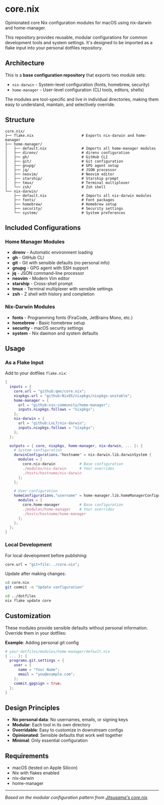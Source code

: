 # core.nix

Opinionated core Nix configuration modules for macOS using nix-darwin and home-manager.

This repository provides reusable, modular configurations for common development tools and system settings. It's designed to be imported as a flake input into your personal dotfiles repository.

## Architecture

This is a **base configuration repository** that exports two module sets:

- `nix-darwin` - System-level configuration (fonts, homebrew, security)
- `home-manager` - User-level configuration (CLI tools, editors, shells)

The modules are tool-specific and live in individual directories, making them easy to understand, maintain, and selectively override.

## Structure

```
core.nix/
├── flake.nix                      # Exports nix-darwin and home-manager
├── home-manager/
│   ├── default.nix                # Imports all home-manager modules
│   ├── direnv/                    # direnv configuration
│   ├── gh/                        # GitHub CLI
│   ├── git/                       # Git configuration
│   ├── gnupg/                     # GPG agent setup
│   ├── jq/                        # JSON processor
│   ├── neovim/                    # Neovim editor
│   ├── starship/                  # Starship prompt
│   ├── tmux/                      # Terminal multiplexer
│   └── zsh/                       # Zsh shell
└── nix-darwin/
    ├── default.nix                # Imports all nix-darwin modules
    ├── fonts/                     # Font packages
    ├── homebrew/                  # Homebrew setup
    ├── security/                  # Security settings
    └── system/                    # System preferences
```

## Included Configurations

### Home Manager Modules

- **direnv** - Automatic environment loading
- **gh** - GitHub CLI
- **git** - Git with sensible defaults (no personal info)
- **gnupg** - GPG agent with SSH support
- **jq** - JSON command-line processor
- **neovim** - Modern Vim editor
- **starship** - Cross-shell prompt
- **tmux** - Terminal multiplexer with sensible settings
- **zsh** - Z shell with history and completion

### Nix-Darwin Modules

- **fonts** - Programming fonts (FiraCode, JetBrains Mono, etc.)
- **homebrew** - Basic homebrew setup
- **security** - macOS security settings
- **system** - Nix daemon and system defaults

## Usage

### As a Flake Input

Add to your dotfiles `flake.nix`:

```nix
{
  inputs = {
    core.url = "github:qmx/core.nix";
    nixpkgs.url = "github:NixOS/nixpkgs/nixpkgs-unstable";
    home-manager = {
      url = "github:nix-community/home-manager";
      inputs.nixpkgs.follows = "nixpkgs";
    };
    nix-darwin = {
      url = "github:LnL7/nix-darwin";
      inputs.nixpkgs.follows = "nixpkgs";
    };
  };

  outputs = { core, nixpkgs, home-manager, nix-darwin, ... }: {
    # System configuration
    darwinConfigurations."hostname" = nix-darwin.lib.darwinSystem {
      modules = [
        core.nix-darwin           # Base configuration
        ./modules/nix-darwin      # Your overrides
        ./hosts/hostname/nix-darwin
      ];
    };

    # User configuration
    homeConfigurations."username" = home-manager.lib.homeManagerConfiguration {
      modules = [
        core.home-manager         # Base configuration
        ./modules/home-manager    # Your overrides
        ./hosts/hostname/home-manager
      ];
    };
  };
}
```

### Local Development

For local development before publishing:

```nix
core.url = "git+file:../core.nix";
```

Update after making changes:

```bash
cd core.nix
git commit -m "Update configuration"

cd ../dotfiles
nix flake update core
```

## Customization

These modules provide sensible defaults without personal information. Override them in your dotfiles:

**Example**: Adding personal git config

```nix
# your-dotfiles/modules/home-manager/default.nix
{ ... }: {
  programs.git.settings = {
    user = {
      name = "Your Name";
      email = "you@example.com";
    };
    commit.gpgsign = true;
  };
}
```

## Design Principles

- **No personal data**: No usernames, emails, or signing keys
- **Modular**: Each tool in its own directory
- **Overridable**: Easy to customize in downstream configs
- **Opinionated**: Sensible defaults that work well together
- **Minimal**: Only essential configuration

## Requirements

- macOS (tested on Apple Silicon)
- Nix with flakes enabled
- nix-darwin
- home-manager

---

*Based on the modular configuration pattern from [Jitsusama's core.nix](https://github.com/Jitsusama/core.nix).*
